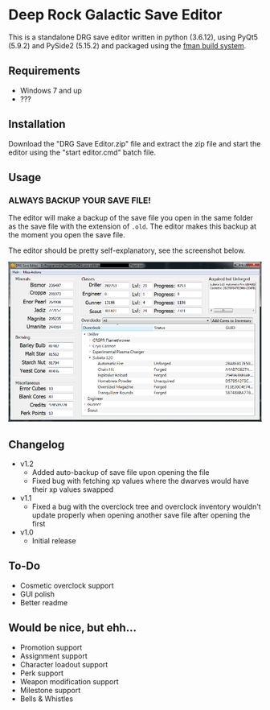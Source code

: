 # Deep Rock Galactic Save Editor
This is a standalone DRG save editor written in python (3.6.12), using PyQt5 (5.9.2) and PySide2 (5.15.2) and packaged using the [fman build system](https://build-system.fman.io). 

## Requirements
- Windows 7 and up
- ???

## Installation
Download the "DRG Save Editor.zip" file and extract the zip file and start the editor using the "start editor.cmd" batch file. 

## Usage

### ALWAYS BACKUP YOUR SAVE FILE!
The editor will make a backup of the save file you open in the same folder as the save file with the extension of `.old`. The editor makes this backup at the moment you open the save file.

The editor should be pretty self-explanatory, see the screenshot below.

![main_screen](sshot.png)
## Changelog
- v1.2
    - Added auto-backup of save file upon opening the file
    - Fixed bug with fetching xp values where the dwarves would have their xp values swapped
- v1.1
    - Fixed a bug with the overclock tree and overclock inventory wouldn't update properly when opening another save file after opening the first
- v1.0
    - Initial release

## To-Do
- Cosmetic overclock support
- GUI polish
- Better readme

## Would be nice, but ehh...
- Promotion support
- Assignment support
- Character loadout support
- Perk support
- Weapon modification support
- Milestone support
- Bells & Whistles